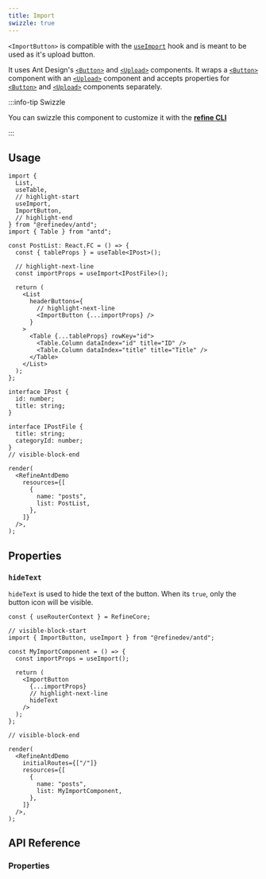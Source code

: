 ```yaml
---
title: Import
swizzle: true
---
```


`<ImportButton>` is compatible with the [`useImport`][useimport] hook and is meant to be used as it's upload button.

It uses Ant Design's [`<Button>`][button] and [`<Upload>`][upload] components. It wraps a [`<Button>`][button] component with an [`<Upload>`][upload] component and accepts properties for [`<Button>`][button] and [`<Upload>`][upload] components separately.

:::info-tip Swizzle

You can swizzle this component to customize it with the [**refine CLI**](/docs/packages/documentation/cli)

:::

## Usage

```tsx live
import {
  List,
  useTable,
  // highlight-start
  useImport,
  ImportButton,
  // highlight-end
} from "@refinedev/antd";
import { Table } from "antd";

const PostList: React.FC = () => {
  const { tableProps } = useTable<IPost>();

  // highlight-next-line
  const importProps = useImport<IPostFile>();

  return (
    <List
      headerButtons={
        // highlight-next-line
        <ImportButton {...importProps} />
      }
    >
      <Table {...tableProps} rowKey="id">
        <Table.Column dataIndex="id" title="ID" />
        <Table.Column dataIndex="title" title="Title" />
      </Table>
    </List>
  );
};

interface IPost {
  id: number;
  title: string;
}

interface IPostFile {
  title: string;
  categoryId: number;
}
// visible-block-end

render(
  <RefineAntdDemo
    resources={[
      {
        name: "posts",
        list: PostList,
      },
    ]}
  />,
);
```

## Properties

### `hideText`

`hideText` is used to hide the text of the button. When its `true`, only the button icon will be visible.

```tsx live disableScroll previewHeight=120px
const { useRouterContext } = RefineCore;

// visible-block-start
import { ImportButton, useImport } from "@refinedev/antd";

const MyImportComponent = () => {
  const importProps = useImport();

  return (
    <ImportButton
      {...importProps}
      // highlight-next-line
      hideText
    />
  );
};

// visible-block-end

render(
  <RefineAntdDemo
    initialRoutes={["/"]}
    resources={[
      {
        name: "posts",
        list: MyImportComponent,
      },
    ]}
  />,
);
```

## API Reference

### Properties

<PropsTable module="@refinedev/antd/ImportButton" />

[useimport]: /api-reference/antd/hooks/import/useImport.md
[button]: https://ant.design/components/button/
[upload]: https://ant.design/components/upload/
